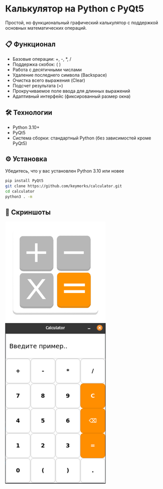 # Калькулятор на Python с PyQt5

Простой, но функциональный графический калькулятор с поддержкой основных математических операций.

## 📋 Функционал
- Базовые операции: +, -, *, /
- Поддержка скобок: ( )
- Работа с десятичными числами
- Удаление последнего символа (Backspace)
- Очистка всего выражения (Clear)
- Подсчет результата (=)
- Прокручиваемое поле ввода для длинных выражений
- Адаптивный интерфейс (фиксированный размер окна)

## 🛠️ Технологии
- Python 3.10+
- PyQt5
- Система сборки: стандартный Python (без зависимостей кроме PyQt5)

## ⚙️ Установка
Убедитесь, что у вас установлен Python 3.10 или новее
```bash
pip install PyQt5
git clone https://github.com/keymorks/calculator.git
cd calculator
python3 . -m
```

## 📸 Скриншоты
<img src="icon.png" width="320" alt="Иконка калькулятора">
<img src="screenshot.png" width="320" alt="Скриншот калькулятора">
